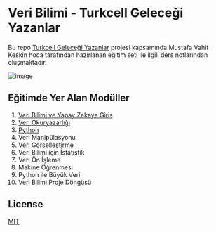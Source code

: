 # Veri Bilimi - Turkcell Geleceği Yazanlar
Bu repo [Turkcell Geleceği Yazanlar](https://gelecegiyazanlar.turkcell.com.tr/konu/veri-bilimi-ve-yapay-zekaya-giris) projesi kapsamında
Mustafa Vahit Keskin hoca tarafından hazırlanan eğitim seti ile ilgili ders notlarından oluşmaktadır. 

![image](https://yt3.ggpht.com/ytc/AMLnZu9o-w8N4mnYeJQblpyQVctO7mg4m-CN3XsktQLA_w=s900-c-k-c0x00ffffff-no-rj)

## Eğitimde Yer Alan Modüller
1. [Veri Bilimi ve Yapay Zekaya Giriş](1.%20Veri%20Bilimi%20ve%20Yapay%20Zekaya%20Giri%C5%9F/)
2. [Veri Okuryazarlığı](2.%20Veri%20Okuryazarl%C4%B1%C4%9F%C4%B1/)
3. [Python](3.%20Python/)
4. Veri Manipülasyonu
5. Veri Görselleştirme
6. Veri Bilimi için İstatistik
7. Veri Ön İşleme
8. Makine Öğrenmesi
9. Python ile Büyük Veri
10. Veri Bilimi Proje Döngüsü

## License
[MIT](https://choosealicense.com/licenses/mit/)